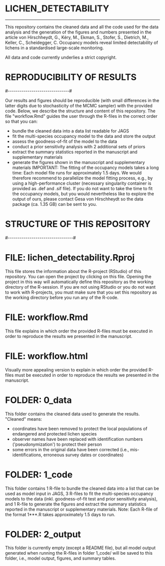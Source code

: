 # LICHEN_DETECTABILITY
---------------------------------------------------------------------------------------------------

This repository contains the cleaned data and all the code used for the data analysis and the generation of the figures and numbers presented in the article von Hirschheydt, G., Kéry, M., Ekman, S., Stofer, S., Dietrich, M., Keller, C., Scheidegger, C. Occupancy models reveal limited detectability of lichens in a standardised large-scale monitoring.

All data and code currently underlies a strict copyright.


#  REPRODUCIBILITY OF RESULTS  ##
#-------------------------------#

Our results and figures should be reproducible (with small differences in the latter digits due to stochasticity of the MCMC sampler) with the provided code.
Below, we describe the structure and content of this repository.
The file "workflow.Rmd" guides the user through the R-files in the correct order so that you can:
- bundle the cleaned data into a data list readable for JAGS
- fit the multi-species occupancy model to the data and store the output
- assess the goodness-of-fit of the model to the data
- conduct a prior sensitivity analysis with 2 additional sets of priors
- extract the summary statistics reported in the manuscript and supplementary materials
- generate the figures shown in the manuscript and supplementary materials
IMPORTANT: The fitting of the occupancy models takes a long time: Each model file runs for approximately 1.5 days. We would therefore recommend to parallelize the model fitting process, e.g., by using a high-performance cluster (necessary singularity container is provided as .def and .sif file).
If you do not want to take the time to fit the occupancy models, but you would nevertheless like to explore the output of ours, please contact Gesa von Hirschheydt so the data package (ca. 1.35 GB) can be sent to you.


#  STRUCTURE OF THIS REPOSITORY  ##
#---------------------------------#

# FILE: lichen_detectability.Rproj
This file stores the information about the R-project (RStudio) of this repository. You can open the project by clicking on this file. Opening the project in this way will automatically define this repository as the working directory of the R-session.
If you are not using RStudio or you do not want to work with R-projects, you must make sure that you set this repository as the working directory before you run any of the R-code.

# FILE: workflow.Rmd
This file explains in which order the provided R-files must be executed in order to reproduce the results we presented in the manuscript.

# FILE: workflow.html
Visually more appealing version to explain in which order the provided R-files must be executed in order to reproduce the results we presented in the manuscript.

# FOLDER: 0_data
This folder contains the cleaned data used to generate the results. "Cleaned" means:
- coordinates have been removed to protect the local populations of endangered and protected lichen species
- observer names have been replaced with identification numbers ('pseudonymization') to protect their person
- some errors in the original data have been corrected (i.e., mis-identifications, erroneous survey dates or coordinates)

# FOLDER: 1_code
This folder contains 1 R-file to bundle the cleaned data into a list that can be used as model input in JAGS, 3 R-files to fit the multi-species occupancy models to the data (inkl. goodness-of-fit test and prior sensitivity analysis), and 1 R-file to generate the figures and extract the summary statistics reported in the manuscript or supplementary materials.
Note: Each R-file of the format 1***.R takes approximately 1.5 days to run.

# FOLDER: 2_output
This folder is currently empty (except a README file), but all model output generated when running the R-files in folder 1_code/ will be saved to this folder, i.e., model output, figures, and summary tables.

